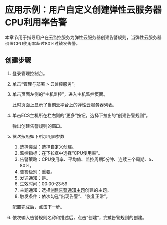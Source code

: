 # 应用示例：用户自定义创建弹性云服务器CPU利用率告警<a name="ZH-CN_TOPIC_0084572217"></a>

本章节用于指导用户在云监控服务为弹性云服务器创建告警规则，当弹性云服务器设置CPU使用率超过80%时触发告警。

## 创建步骤<a name="section34916917174243"></a>

1.  登录管理控制台。
2.  单击“管理与部署 \> 云监控服务”。
3.  单击页面左侧的“主机监控”，进入主机监控页面。

    此时页面上显示了当前云平台上的弹性云服务器列表。

4.  单击ECS主机所在栏右侧的“更多”按钮，选择下拉出的“创建告警规则”。

    弹出创建告警规则的窗口。

5.  依次按照如下所示配置参数

    1.  选择类型：选择自定义创建。
    2.  监控指标：在下拉框中选择“CPU使用率”。
    3.  告警策略：CPU使用率、平均值、监控周期5分钟、连续三个周期、≥、80%。
    4.  告警级别：重要。
    5.  发送通知：是。
    6.  生效时间：00:00-23:59
    7.  主题通知：选择[创建告警通知主题](创建告警通知主题.md)创建的主题。
    8.  触发条件：依次勾选“出现告警”、“恢复正常”。

    配置完成后，点击下一步。

6.  依次输入告警规则名称和描述后，点击“创建”，完成告警规则的创建。

